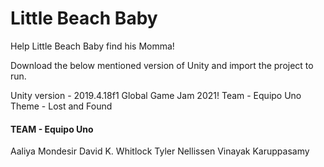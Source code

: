 # Little Beach Baby
Help Little Beach Baby find his Momma!

Download the below mentioned version of Unity and import the project to run.

Unity version - 2019.4.18f1
Global Game Jam 2021! Team - Equipo Uno
Theme - Lost and Found

#### TEAM - Equipo Uno

Aaliya Mondesir
David K. Whitlock
Tyler Nellissen
Vinayak Karuppasamy

